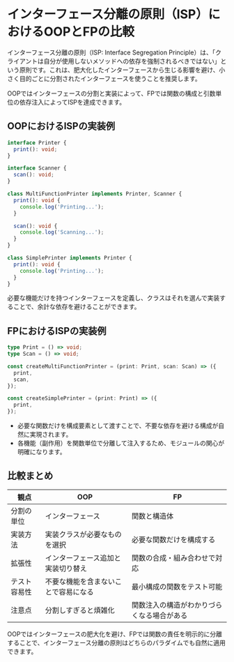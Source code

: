 # インターフェース分離の原則（ISP）におけるOOPとFPの比較

インターフェース分離の原則（ISP: Interface Segregation Principle）は、「クライアントは自分が使用しないメソッドへの依存を強制されるべきではない」という原則です。これは、肥大化したインターフェースから生じる影響を避け、小さく目的ごとに分割されたインターフェースを使うことを推奨します。

OOPではインターフェースの分割と実装によって、FPでは関数の構成と引数単位の依存注入によってISPを達成できます。


## OOPにおけるISPの実装例

```ts
interface Printer {
  print(): void;
}

interface Scanner {
  scan(): void;
}

class MultiFunctionPrinter implements Printer, Scanner {
  print(): void {
    console.log('Printing...');
  }

  scan(): void {
    console.log('Scanning...');
  }
}

class SimplePrinter implements Printer {
  print(): void {
    console.log('Printing...');
  }
}
```
必要な機能だけを持つインターフェースを定義し、クラスはそれを選んで実装することで、余計な依存を避けることができます。

## FPにおけるISPの実装例

```ts
type Print = () => void;
type Scan = () => void;

const createMultiFunctionPrinter = (print: Print, scan: Scan) => ({
  print,
  scan,
});

const createSimplePrinter = (print: Print) => ({
  print,
});
```

- 必要な関数だけを構成要素として渡すことで、不要な依存を避ける構成が自然に実現されます。
- 各機能（副作用）を関数単位で分離して注入するため、モジュールの関心が明確になります。


## 比較まとめ

| 観点 | OOP | FP |
|------|-----|----|
| 分割の単位 | インターフェース | 関数と構造体 |
| 実装方法 | 実装クラスが必要なものを選択 | 必要な関数だけを構成する |
| 拡張性 | インターフェース追加と実装切り替え | 関数の合成・組み合わせで対応 |
| テスト容易性 | 不要な機能を含まないことで容易になる | 最小構成の関数をテスト可能 |
| 注意点 | 分割しすぎると煩雑化 | 関数注入の構造がわかりづらくなる場合がある |

OOPではインターフェースの肥大化を避け、FPでは関数の責任を明示的に分離することで、インターフェース分離の原則はどちらのパラダイムでも自然に適用できます。